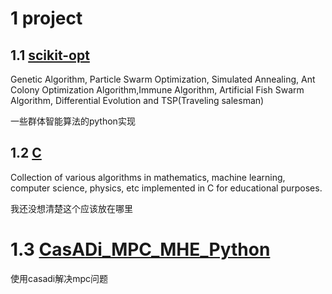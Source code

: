 # 1 project
## 1.1 [scikit-opt](https://github.com/guofei9987/scikit-opt)

Genetic Algorithm, Particle Swarm Optimization, Simulated Annealing, Ant Colony Optimization Algorithm,Immune Algorithm, Artificial Fish Swarm Algorithm, Differential Evolution and TSP(Traveling salesman)

一些群体智能算法的python实现

## 1.2 [C](https://github.com/TheAlgorithms/C)

Collection of various algorithms in mathematics, machine learning, computer science, physics, etc implemented in C for educational purposes.

我还没想清楚这个应该放在哪里

# 1.3 [CasADi_MPC_MHE_Python](https://github.com/tomcattiger1230/CasADi_MPC_MHE_Python)

使用casadi解决mpc问题
